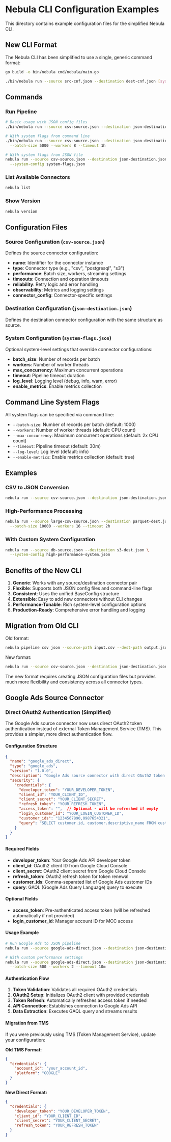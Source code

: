# Nebula CLI Configuration Examples

This directory contains example configuration files for the simplified Nebula CLI.

## New CLI Format

The Nebula CLI has been simplified to use a single, generic command format:

```bash
go build -o bin/nebula cmd/nebula/main.go
```

```bash
./bin/nebula run --source src-cnf.json --destination dest-cnf.json [system-flags]
```

## Commands

### Run Pipeline
```bash
# Basic usage with JSON config files
./bin/nebula run --source csv-source.json --destination json-destination.json

# With system flags from command line
./bin/nebula run --source csv-source.json --destination json-destination.json \
  --batch-size 5000 --workers 8 --timeout 1h

# With system flags from JSON file
nebula run --source csv-source.json --destination json-destination.json \
  --system-config system-flags.json
```

### List Available Connectors
```bash
nebula list
```

### Show Version
```bash
nebula version
```

## Configuration Files

### Source Configuration (`csv-source.json`)
Defines the source connector configuration:
- **name**: Identifier for the connector instance
- **type**: Connector type (e.g., "csv", "postgresql", "s3")
- **performance**: Batch size, workers, streaming settings
- **timeouts**: Connection and operation timeouts
- **reliability**: Retry logic and error handling
- **observability**: Metrics and logging settings
- **connector_config**: Connector-specific settings

### Destination Configuration (`json-destination.json`)
Defines the destination connector configuration with the same structure as source.

### System Configuration (`system-flags.json`)
Optional system-level settings that override connector configurations:
- **batch_size**: Number of records per batch
- **workers**: Number of worker threads
- **max_concurrency**: Maximum concurrent operations
- **timeout**: Pipeline timeout duration
- **log_level**: Logging level (debug, info, warn, error)
- **enable_metrics**: Enable metrics collection

## Command Line System Flags

All system flags can be specified via command line:

- `--batch-size`: Number of records per batch (default: 1000)
- `--workers`: Number of worker threads (default: CPU count)
- `--max-concurrency`: Maximum concurrent operations (default: 2x CPU count)
- `--timeout`: Pipeline timeout (default: 30m)
- `--log-level`: Log level (default: info)
- `--enable-metrics`: Enable metrics collection (default: true)

## Examples

### CSV to JSON Conversion
```bash
nebula run --source csv-source.json --destination json-destination.json
```

### High-Performance Processing
```bash
nebula run --source large-csv-source.json --destination parquet-dest.json \
  --batch-size 10000 --workers 16 --timeout 2h
```

### With Custom System Configuration
```bash
nebula run --source db-source.json --destination s3-dest.json \
  --system-config high-performance-system.json
```

## Benefits of the New CLI

1. **Generic**: Works with any source/destination connector pair
2. **Flexible**: Supports both JSON config files and command-line flags
3. **Consistent**: Uses the unified BaseConfig structure
4. **Extensible**: Easy to add new connectors without CLI changes
5. **Performance-Tunable**: Rich system-level configuration options
6. **Production-Ready**: Comprehensive error handling and logging

## Migration from Old CLI

Old format:
```bash
nebula pipeline csv json --source-path input.csv --dest-path output.json --format lines
```

New format:
```bash
nebula run --source csv-source.json --destination json-destination.json
```

The new format requires creating JSON configuration files but provides much more flexibility and consistency across all connector types.

## Google Ads Source Connector

### Direct OAuth2 Authentication (Simplified)

The Google Ads source connector now uses direct OAuth2 token authentication instead of external Token Management Service (TMS). This provides a simpler, more direct authentication flow.

#### Configuration Structure

```json
{
  "name": "google_ads_direct",
  "type": "google_ads",
  "version": "1.0.0",
  "description": "Google Ads source connector with direct OAuth2 token authentication",
  "security": {
    "credentials": {
      "developer_token": "YOUR_DEVELOPER_TOKEN",
      "client_id": "YOUR_CLIENT_ID",
      "client_secret": "YOUR_CLIENT_SECRET",
      "refresh_token": "YOUR_REFRESH_TOKEN",
      "access_token": "",  // Optional - will be refreshed if empty
      "login_customer_id": "YOUR_LOGIN_CUSTOMER_ID",
      "customer_ids": "1234567890,0987654321",
      "query": "SELECT customer.id, customer.descriptive_name FROM customer LIMIT 10"
    }
  }
}
```

#### Required Fields

- **developer_token**: Your Google Ads API developer token
- **client_id**: OAuth2 client ID from Google Cloud Console
- **client_secret**: OAuth2 client secret from Google Cloud Console  
- **refresh_token**: OAuth2 refresh token for token renewal
- **customer_ids**: Comma-separated list of Google Ads customer IDs
- **query**: GAQL (Google Ads Query Language) query to execute

#### Optional Fields

- **access_token**: Pre-authenticated access token (will be refreshed automatically if not provided)
- **login_customer_id**: Manager account ID for MCC access

#### Usage Example

```bash
# Run Google Ads to JSON pipeline
nebula run --source google-ads-direct.json --destination json-destination.json

# With custom performance settings
nebula run --source google-ads-direct.json --destination json-destination.json \
  --batch-size 500 --workers 2 --timeout 10m
```

#### Authentication Flow

1. **Token Validation**: Validates all required OAuth2 credentials
2. **OAuth2 Setup**: Initializes OAuth2 client with provided credentials
3. **Token Refresh**: Automatically refreshes access token if needed
4. **API Connection**: Establishes connection to Google Ads API
5. **Data Extraction**: Executes GAQL query and streams results

#### Migration from TMS

If you were previously using TMS (Token Management Service), update your configuration:

**Old TMS Format:**
```json
{
  "credentials": {
    "account_id": "your_account_id",
    "platform": "GOOGLE"
  }
}
```

**New Direct Format:**
```json
{
  "credentials": {
    "developer_token": "YOUR_DEVELOPER_TOKEN",
    "client_id": "YOUR_CLIENT_ID",
    "client_secret": "YOUR_CLIENT_SECRET",
    "refresh_token": "YOUR_REFRESH_TOKEN"
  }
}
```